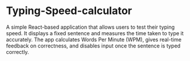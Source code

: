 # Typing-Speed-calculator
A simple React-based application that allows users to test their typing speed. It displays a fixed sentence and measures the time taken to type it accurately. The app calculates Words Per Minute (WPM), gives real-time feedback on correctness, and disables input once the sentence is typed correctly.
